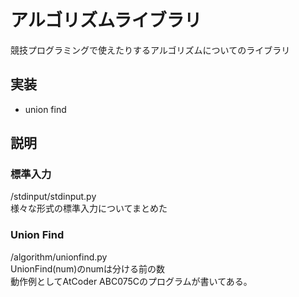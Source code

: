 # アルゴリズムライブラリ

競技プログラミングで使えたりするアルゴリズムについてのライブラリ

## 実装
- union find

## 説明
### 標準入力
/stdinput/stdinput.py  
様々な形式の標準入力についてまとめた  

### Union Find
/algorithm/unionfind.py  
UnionFind(num)のnumは分ける前の数  
動作例としてAtCoder ABC075Cのプログラムが書いてある。



